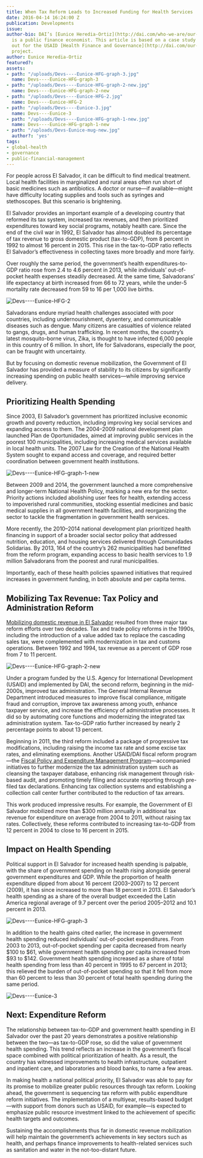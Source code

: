 ```yaml
---
title: When Tax Reform Leads to Increased Funding for Health Services
date: 2016-04-14 16:24:00 Z
publication: Developments
issue: 
author-bio: DAI’s [Eunice Heredia-Ortiz](http://dai.com/who-we-are/our-team/eunice-heredia-ortiz)
  is a public finance economist. This article is based on a case study she carried
  out for the USAID [Health Finance and Governance](http://dai.com/our-work/projects/worldwide%E2%80%94health-finance-and-governance-0)
  project.
author: Eunice Heredia-Ortiz
featured?: 
assets:
- path: "/uploads/Devs----Eunice-HFG-graph-3.jpg"
  name: Devs----Eunice-HFG-graph-3
- path: "/uploads/Devs----Eunice-HFG-graph-2-new.jpg"
  name: Devs----Eunice-HFG-graph-2-new
- path: "/uploads/Devs----Eunice-HFG-2.jpg"
  name: Devs----Eunice-HFG-2
- path: "/uploads/Devs----Eunice-3.jpg"
  name: Devs----Eunice-3
- path: "/uploads/Devs----Eunice-HFG-graph-1-new.jpg"
  name: Devs----Eunice-HFG-graph-1-new
- path: "/uploads/Devs-Eunice-mug-new.jpg"
  author?: 'yes'
tags:
- global-health
- governance
- public-financial-management
---
```


For people across El Salvador, it can be difficult to find medical treatment. Local health facilities in marginalized and rural areas often run short of basic medicines such as antibiotics. A doctor or nurse—if available—might have difficulty locating supplies and tools such as syringes and stethoscopes. But this scenario is brightening.




El Salvador provides an important example of a developing country that reformed its tax system, increased tax revenues, and then prioritized expenditures toward key social programs, notably health care. Since the end of the civil war in 1992, El Salvador has almost doubled its percentage of tax revenue to gross domestic product (tax-to-GDP), from 8 percent in 1992 to almost 16 percent in 2015. This rise in the tax-to-GDP ratio reflects El Salvador’s effectiveness in collecting taxes more broadly and more fairly.

Over roughly the same period, the government’s health expenditures-to-GDP ratio rose from 2.4 to 4.6 percent in 2013, while individuals’ out-of-pocket health expenses steadily decreased. At the same time, Salvadorans’ life expectancy at birth increased from 66 to 72 years, while the under-5 mortality rate decreased from 59 to 16 per 1,000 live births.

![Devs----Eunice-HFG-2](/uploads/Devs----Eunice-HFG-2.jpg "Inside a public health clinic in El Salvador.") 

Salvadorans endure myriad health challenges associated with poor countries, including undernourishment, dysentery, and communicable diseases such as dengue. Many citizens are casualties of violence related to gangs, drugs, and human trafficking. In recent months, the country’s latest mosquito-borne virus, Zika, is thought to have infected 6,000 people in this country of 6 million. In short, life for Salvadorans, especially the poor, can be fraught with uncertainty. 

But by focusing on domestic revenue mobilization, the Government of El Salvador has provided a measure of stability to its citizens by significantly increasing spending on public health services—while improving service delivery.

## Prioritizing Health Spending

Since 2003, El Salvador’s government has prioritized inclusive economic growth and poverty reduction, including improving key social services and expanding access to them. The 2004–2009 national development plan launched Plan de Oportunidades, aimed at improving public services in the poorest 100 municipalities, including increasing medical services available in local health units. The 2007 Law for the Creation of the National Health System sought to expand access and coverage, and required better coordination between government health institutions.

![Devs----Eunice-HFG-graph-1-new](/uploads/Devs----Eunice-HFG-graph-1-new.jpg) 

Between 2009 and 2014, the government launched a more comprehensive and longer-term National Health Policy, marking a new era for the sector. Priority actions included abolishing user fees for health, extending access to impoverished rural communities, stocking essential medicines and basic medical supplies in all government health facilities, and reorganizing the sector to tackle the fragmentation in government health services.

More recently, the 2010–2014 national development plan prioritized health financing in support of a broader social sector policy that addressed nutrition, education, and housing services delivered through Comunidades Solidarias. By 2013, 164 of the country’s 262 municipalities had benefitted from the reform program, expanding access to basic health services to 1.9 million Salvadorans from the poorest and rural municipalities.
 
Importantly, each of these health policies spawned initiatives that required increases in government funding, in both absolute and per capita terms.  

## Mobilizing Tax Revenue: Tax Policy and Administration Reform

[Mobilizing domestic revenue in El Salvador](http://dai-global-developments.com/articles/long-term-fiscal-reform-takes-root-in-el-salvador-and-elsewhere/) resulted from three major tax reform efforts over two decades. Tax and trade policy reforms in the 1990s, including the introduction of a value added tax to replace the cascading sales tax, were complemented with modernization in tax and customs operations. Between 1992 and 1994, tax revenue as a percent of GDP rose from 7 to 11 percent.

![Devs----Eunice-HFG-graph-2-new](/uploads/Devs----Eunice-HFG-graph-2-new.jpg)

Under a program funded by the U.S. Agency for International Development (USAID) and implemented by DAI, the second reform, beginning in the mid-2000s, improved tax administration. The General Internal Revenue Department introduced measures to improve fiscal compliance, mitigate fraud and corruption, improve tax awareness among youth, enhance taxpayer service, and increase the efficiency of administrative processes. It did so by automating core functions and modernizing the integrated tax administration system. Tax-to-GDP ratio further increased by nearly 2 percentage points to about 13 percent. 

Beginning in 2011, the third reform included a package of progressive tax modifications, including raising the income tax rate and some excise tax rates, and eliminating exemptions. Another USAID/DAI fiscal reform program—the [Fiscal Policy and Expenditure Management Program](http://dai.com/our-work/projects/el-salvador%E2%80%94fiscal-policy-and-expenditure-management-program-fpemp)—accompanied initiatives to further modernize the tax administration system such as cleansing the taxpayer database, enhancing risk management through risk-based audit, and promoting timely filing and accurate reporting through pre-filed tax declarations. Enhancing tax collection systems and establishing a collection call center further contributed to the reduction of tax arrears. 

This work produced impressive results. For example, the Government of El Salvador mobilized more than $300 million annually in additional tax revenue for expenditure on average from 2004 to 2011, without raising tax rates. Collectively, these reforms contributed to increasing tax-to-GDP from 12 percent in 2004 to close to 16 percent in 2015.
  
## Impact on Health Spending

Political support in El Salvador for increased health spending is palpable, with the share of government spending on health rising alongside general government expenditures and GDP. While the proportion of health expenditure dipped from about 16 percent (2003–2007) to 12 percent (2009), it has since increased to more than 18 percent in 2013. El Salvador’s health spending as a share of the overall budget exceeded the Latin America regional average of 9.7 percent over the period 2005–2012 and 10.1 percent in 2013.

![Devs----Eunice-HFG-graph-3](/uploads/Devs----Eunice-HFG-graph-3.jpg) 

In addition to the health gains cited earlier, the increase in government health spending reduced individuals’ out-of-pocket expenditures. From 2003 to 2013, out-of-pocket spending per capita decreased from nearly $100 to $61, while government health spending per capita increased from $93 to $142. Government health spending increased as a share of total health spending from less than 40 percent in 1995 to 67 percent in 2013; this relieved the burden of out-of-pocket spending so that it fell from more than 60 percent to less than 30 percent of total health spending during the same period.

![Devs----Eunice-3](/uploads/Devs----Eunice-3.jpg "Launching systems for auditing and information technology in 2010 that would help boost the country’s tax revenues.")

## Next: Expenditure Reform

The relationship between tax-to-GDP and government health spending in El Salvador over the past 20 years demonstrates a positive relationship between the two—as tax-to-GDP rose, so did the value of government health spending. This trend reflects an increase in the government’s fiscal space combined with political prioritization of health. As a result, the country has witnessed improvements to health infrastructure, outpatient and inpatient care, and laboratories and blood banks, to name a few areas.

In making health a national political priority, El Salvador was able to pay for its promise to mobilize greater public resources through tax reform. Looking ahead, the government is sequencing tax reform with public expenditure reform initiatives. The implementation of a multiyear, results-based budget—with support from donors such as USAID, for example—is expected to emphasize public resource investment linked to the achievement of specific health targets and outcomes. 

Sustaining the accomplishments thus far in domestic revenue mobilization will help maintain the government’s achievements in key sectors such as health, and perhaps finance improvements to health-related services such as sanitation and water in the not-too-distant future.
